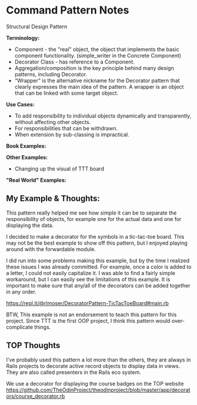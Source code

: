 # Command Pattern Notes
Structural Design Pattern

**Terminology:**
- Component - the "real" object, the object that implements the basic component functionality. (simple_writer in the Concrete Component)
- Decorator Class - has reference to a Component.
- Aggregation/composition is the key principle behind many design patterns, including Decorator.
- “Wrapper” is the alternative nickname for the Decorator pattern that clearly expresses the main idea of the pattern. A wrapper is an object that can be linked with some target object. 

**Use Cases:**
- To add responsibility to individual objects dynamically and transparently, without affecting other objects.
- For responsibilities that can be withdrawn.
- When extension by sub-classing is impractical. 

**Book Examples:**

**Other Examples:**
- Changing up the visual of TTT board

**"Real World" Examples:**

## My Example & Thoughts:

This pattern really helped me see how simple it can be to separate the responsibility of objects, for example one for the actual data and one for displaying the data. 

I decided to make a decorator for the symbols in a tic-tac-toe board. This may not be the best example to show off this pattern, but I enjoyed playing around with the forwardable module. 

I did run into some problems making this example, but by the time I realized these issues I was already committed. For example, once a color is added to a letter, I could not easily capitalize it. I was able to find a fairly simple workaround, but I can easily see the limitations of this example. It is important to make sure that any/all of the decorators can be added together in any order.

https://repl.it/@rlmoser/DecoratorPattern-TicTacToeBoard#main.rb

BTW, This example is not an endorsement to teach this pattern for this project. Since TTT is the first OOP project, I think this pattern would over-complicate things.

## TOP Thoughts
I've probably used this pattern a lot more than the others, they are always in Rails projects to decorate active record objects to display data in views. They are also called presenters in the Rails eco system. 

We use a decorator for displaying the course badges on the TOP website https://github.com/TheOdinProject/theodinproject/blob/master/app/decorators/course_decorator.rb

